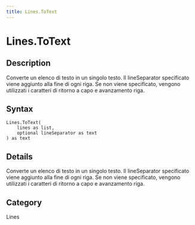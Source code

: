 ```yaml
---
title: Lines.ToText
---
```


# Lines.ToText


## Description

Converte un elenco di testo in un singolo testo.  Il lineSeparator specificato viene aggiunto alla fine di ogni riga.  Se non viene specificato, vengono utilizzati i caratteri di ritorno a capo e avanzamento riga.


## Syntax

```powerquery
Lines.ToText(
    lines as list,
    optional lineSeparator as text
) as text
```


## Details

Converte un elenco di testo in un singolo testo.  Il lineSeparator specificato viene aggiunto alla fine di ogni riga.  Se non viene specificato, vengono utilizzati i caratteri di ritorno a capo e avanzamento riga.



## Category
Lines
